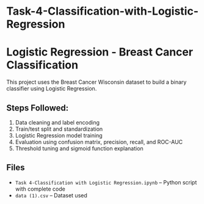 # Task-4-Classification-with-Logistic-Regression

# Logistic Regression - Breast Cancer Classification

This project uses the Breast Cancer Wisconsin dataset to build a binary classifier using Logistic Regression.

## Steps Followed:
1. Data cleaning and label encoding
2. Train/test split and standardization
3. Logistic Regression model training
4. Evaluation using confusion matrix, precision, recall, and ROC-AUC
5. Threshold tuning and sigmoid function explanation

## Files
- `Task 4-Classification with Logistic Regression.ipynb` – Python script with complete code
- `data (1).csv` – Dataset used
